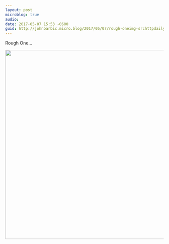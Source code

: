 ```yaml
---
layout: post
microblog: true
audio: 
date: 2017-05-07 15:53 -0600
guid: http://johnbarbic.micro.blog/2017/05/07/rough-oneimg-srchttpdailymicrobloguploadseaajpg.html
---
```

Rough One...

<img src="http://johnbarbic.micro.blog/uploads/2017/8e0897aa51.jpg" width="600" height="600" style="height: auto" />

